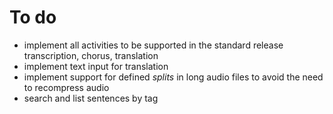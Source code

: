 # To do

* implement all activities to be supported in the standard release transcription, chorus, translation
* implement text input for translation
* implement support for defined *splits* in long audio files to avoid the need to recompress audio
* search and list sentences by tag
